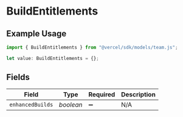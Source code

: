# BuildEntitlements

## Example Usage

```typescript
import { BuildEntitlements } from "@vercel/sdk/models/team.js";

let value: BuildEntitlements = {};
```

## Fields

| Field              | Type               | Required           | Description        |
| ------------------ | ------------------ | ------------------ | ------------------ |
| `enhancedBuilds`   | *boolean*          | :heavy_minus_sign: | N/A                |